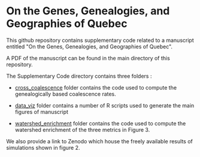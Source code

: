 # On the Genes, Genealogies, and Geographies of Quebec

This github repository contains supplementary code related to a manuscript entitled "On the Genes, Genealogies, and Geographies of Quebec".

A PDF of the manuscript can be found in the main directory of this repository.

The Supplementary Code directory contains three folders :

 - [cross_coalescence](https://github.com/LukeAndersonTrocme/genes_in_space/tree/main/supplementary_code/cross_coalescence) folder contains the code used to compute the genealogically based coalescence rates.

 - [data_viz](https://github.com/LukeAndersonTrocme/genes_in_space/tree/main/supplementary_code/data_viz) folder contains a number of R scripts used to generate the main figures of manuscript

 - [watershed_enrichment](https://github.com/LukeAndersonTrocme/genes_in_space/tree/main/supplementary_code/watershed_enrichment) folder contains the code used to compute the watershed enrichment of the three metrics in Figure 3.

We also provide a link to Zenodo which house the freely available results of simulations shown in figure 2.
